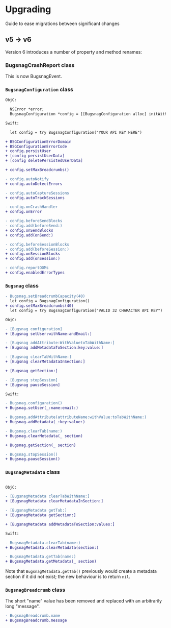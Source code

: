 # Upgrading

Guide to ease migrations between significant changes

## v5 -> v6

Version 6 introduces a number of property and method renames:

### BugsnagCrashReport class

This is now BugsnagEvent.

### `BugsnagConfiguration` class

```diff
ObjC: 

  NSError *error;
  BugsnagConfiguration *config = [[BugsnagConfiguration alloc] initWithApiKey:"YOUR API KEY HERE" error:error];

Swift:

  let config = try BugsnagConfiguration("YOUR API KEY HERE")

+ BSGConfigurationErrorDomain
+ BSGConfigurationErrorCode
+ config.persistUser
+ [config persistUserData]
+ [config deletePersistedUserData]

+ config.setMaxBreadcrumbs()

- config.autoNotify
+ config.autoDetectErrors

- config.autoCaptureSessions
+ config.autoTrackSessions

- config.onCrashHandler
+ config.onError

- config.beforeSendBlocks
- config.add(beforeSend:)
+ config.onSendBlocks
+ config.add(onSend:)

- config.beforeSessionBlocks
- config.add(beforeSession:)
+ config.onSessionBlocks
+ config.add(onSession:)

- config.reportOOMs
+ config.enabledErrorTypes
```

### `Bugsnag` class

```diff
- Bugsnag.setBreadcrumbCapacity(40)
  let config = BugsnagConfiguration()
+ config.setMaxBreadcrumbs(40)
  let config = try BugsnagConfiguration("VALID 32 CHARACTER API KEY")

ObjC:

- [Bugsnag configuration]
+ [Bugsnag setUser:withName:andEmail:]

- [Bugsnag addAttribute:WithValuetoTabWithName:]
+ [Bugsnag addMetadataToSection:key:value:]

- [Bugsnag clearTabWithName:]
+ [Bugsnag clearMetadataInSection:]

+ [Bugsnag getSection:]

- [Bugsnag stopSession]
+ [Bugsnag pauseSession]

Swift:

- Bugsnag.configuration()
+ Bugsnag.setUser(_:name:email:)

- Bugsnag.addAttribute(attributeName:withValue:toTabWithName:)
+ Bugsnag.addMetadata(_:key:value:)

- Bugsnag.clearTab(name:)
+ Bugsnag.clearMetadata(_ section)

+ Bugsnag.getSection(_ section)

- Bugsnag.stopSession()
+ Bugsnag.pauseSession()
```

### `BugsnagMetadata` class

```diff

ObjC: 

- [BugsnagMetadata clearTabWithName:]
+ [BugsnagMetadata clearMetadataInSection:]

- [BugsnagMetadata getTab:]
+ [BugsnagMetadata getSection:]

+ [BugsnagMetadata addMetadataToSection:values:]

Swift:

- BugsnagMetadata.clearTab(name:)
+ BugsnagMetadata.clearMetadata(section:)

- BugsnagMetadata.getTab(name:)
+ BugsnagMetadata.getMetadata(_ section)
```

Note that `BugsnagMetadata.getTab()` previously would create a metadata section if it
did not exist; the new behaviour is to return `nil`. 

### `BugsnagBreadcrumb` class

The short "name" value has been removed and replaced with an arbitrarily long "message".

```diff
- BugsnagBreadcrumb.name
+ BugsnagBreadcrumb.message
```
